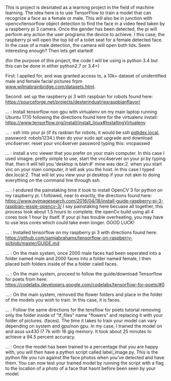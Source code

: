 This is project is desinated as a learning project in the field of machine learning. The idea here is to use TensorFlow to train a model that can recognize a face as a female or male. This will also be in junction with opencv/tensorflow object detection to find the face in a video feed taken by a raspberry pi 3 camera. Once the gender has been detected, the pi will perform any action the user programs the device to achieve. I this case, the raspberry pi will open the top lid of a toilet seat for a female detected face. In the case of a male detection, the camera will open both lids. Seem interesting enough? Then lets get started!

(for the purpose of this project, the code I will be using is python 3.4 but this can be done in either python2.7 or 3.4+)

First: I applied for, and was granted access to, a 10k+ dataset of unidentified male and female facial pictures frpm www.wilmabrainbridge.com/datasets.html.

Second: set up the raspberry pi 3 with raspbian for robots found here: https://sourceforge.net/projects/dexterindustriesraspbianflavor/

... : Install tensorflow non gpu with virtualenv on my main laptop running Ubuntu 17.10 following the directions found here for the virtualenv install: https://www.tensorflow.org/install/install_linux#InstallingVirtualenv

... : ssh into your pi (if its rasbian for robots, it would be ssh pi@dex.local, password: robots1234.) then do your sudo apt upgrade and download vnc4server. reset your vnc4server password typing this: vncpasswd 

... : install a vnc viewer that you prefer on your main computer. In this case I used vinagre. pretty simple to use, start the vnc4server on your pi by typing that. then it will tell you 'desktop is blah:#' mine was dex:2. when you start vnc on your main computer, it will ask you the host. In this case I typed dex.local:2. That will let you view your pi desktop if your not akin to doing everything on the command line through ssh. 

... : I endured the painstaking time it took to install OpenCV 3 for python on my raspberry pi. I followed, near to exactly, the directions found here: https://www.pyimagesearch.com/2016/04/18/install-guide-raspberry-pi-3-raspbian-jessie-opencv-3/
I say painstaking here becuase all together, this process took about 1.5 hours to complete. the openCv build using all 4 cores took 1 hour by itself. If your pi has trouble overheating, you may have to use less cores which could take even longer. GOOD LUCK! 

... : Installed tensorflow on my raspberry pi 3 with directions found here: https://github.com/samjabrahams/tensorflow-on-raspberry-pi/blob/master/GUIDE.md

... : On the main system, once 2000 male faces had been seperated into a folder named male and 2000 faces into a folder named female, I then placed both folders inside of the a folder caled faces. 

... : On the main system, proceed to follow the guide/download Tensorflow for poets from here: https://codelabs.developers.google.com/codelabs/tensorflow-for-poets/#0

... : On the main system, removed the flower folders and place in the folder of the models you wish to train. In this case, it is faces.

... : Follow the same directions for the tensflow for poets tutorial removing only the folder inside of "tf_files" name "flowers" and replacing it with your folder of pictures. (faces). The time it takes to train your model can vary depending on system and gpu/non gpu. In my case, I trained the model on and asus ux430 I7 7k with 16 gig memory. It took about 25 minutes to achieve a 94.5 percent accuracy. 

... : Once the model has been trained to a percentage that you are happy with, you will then have a python script called label_image.py. This is the python file you run against the face photos when you've detected and have them. You can now test your trained model by running the script with a flag to the location of a photo of a face that hasnt before been seen by your model. 





